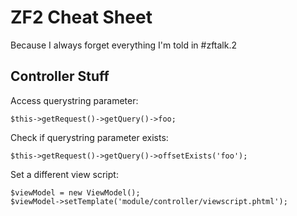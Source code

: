 ZF2 Cheat Sheet
===============
Because I always forget everything I'm told in #zftalk.2

Controller Stuff
----------------
Access querystring parameter:

    $this->getRequest()->getQuery()->foo;

Check if querystring parameter exists:

    $this->getRequest()->getQuery()->offsetExists('foo');

Set a different view script:
    
    $viewModel = new ViewModel();
    $viewModel->setTemplate('module/controller/viewscript.phtml');